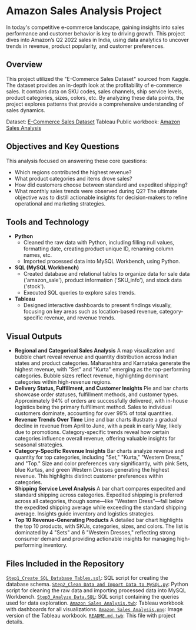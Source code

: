 # Amazon Sales Analysis Project
In today's competitive e-commerce landscape, gaining insights into sales performance and customer behavior is key to driving growth. This project dives into Amazon’s Q2 2022 sales in India, using data analytics to uncover trends in revenue, product popularity, and customer preferences.

## Overview
This project utilized the "E-Commerce Sales Dataset" sourced from Kaggle. The dataset provides an in-depth look at the profitability of e-commerce sales. It contains data on SKU codes, sales channels, ship service levels, product categories, sizes, colors, etc. By analyzing these data points, the project explores patterns that provide a comprehensive understanding of sales dynamics.

Dataset: [E-Commerce Sales Dataset](https://www.kaggle.com/datasets/thedevastator/unlock-profits-with-e-commerce-sales-data/data)
Tableau Public workbook: [Amazon Sales Analysis](https://public.tableau.com/app/profile/qingya.yu/viz/AmazonSalesAnalysis_17375797226230/AmazonSalesAnalysis?publish=yes)

## Objectives and Key Questions
This analysis focused on answering these core questions:
  * Which regions contributed the highest revenue?
  * What product categories and items drove sales?
  * How did customers choose between standard and expedited shipping?
  * What monthly sales trends were observed during Q2?
The ultimate objective was to distill actionable insights for decision-makers to refine operational and marketing strategies.

## Tools and Technology
  * **Python**
    + Cleaned the raw data with Python, including filling null values, formatting date, creating product unique ID, renaming column names, etc.
    + Imported processed data into MySQL Workbench, using Python.
  * **SQL (MySQL Workbench)**
    + Created database and relational tables to organize data for sale data ('amazon_sale'), product information ('SKU_info'), and stock data ('stock').
    + Executed SQL queries to explore sales trends.
  * **Tableau**
    + Designed interactive dashboards to present findings visually, focusing on key areas such as location-based revenue, category-specific revenue, and revenue trends.

## Visual Outputs
  * **Regional and Categorical Sales Analysis**
    A map visualization and bubble chart reveal revenue and quantity distribution across Indian states and product categories. Maharashtra and Karnataka generate the highest revenue, with "Set" and "Kurta" emerging as the top-performing categories. Bubble sizes reflect revenue, highlighting dominant categories within high-revenue regions.
  * **Delivery Status, Fulfillment, and Customer Insights**
    Pie and bar charts showcase order statuses, fulfillment methods, and customer types. Approximately 94% of orders are successfully delivered, with in-house logistics being the primary fulfillment method. Sales to individual customers dominate, accounting for over 99% of total quantities.
  * **Revenue Trends Over Time**
    Line and bar charts illustrate a gradual decline in revenue from April to June, with a peak in early May, likely due to promotions. Category-specific trends reveal how certain categories influence overall revenue, offering valuable insights for seasonal strategies.
  * **Category-Specific Revenue Insights**
    Bar charts analyze revenue and quantity for top categories, including "Set," "Kurta," "Western Dress," and "Top." Size and color preferences vary significantly, with pink Sets, blue Kurtas, and green Western Dresses generating the highest revenue. This highlights distinct customer preferences within categories.
  * **Shipping Service Level Analysis**
    A bar chart compares expedited and standard shipping across categories. Expedited shipping is preferred across all categories, though some—like "Western Dress"—fall below the expedited shipping average while exceeding the standard shipping average. Insights guide inventory and logistics strategies.
  * **Top 10 Revenue-Generating Products**
    A detailed bar chart highlights the top 10 products, with SKUs, categories, sizes, and colors. The list is dominated by 4 "Sets" and 6 "Western Dresses," reflecting strong consumer demand and providing actionable insights for managing high-performing inventory.

## Files Included in the Repository
[`Step1_Create SQL Database Tables.sql`](https://github.com/qingyayu/SQL_Tableau_Project/blob/main/Amazon%20Sales%20Analysis/Step1_Create%20SQL%20Database%20Tables.sql): SQL script for creating the database schema.
[`Step2_Clean Data and Import Data to MySQL.py`](https://github.com/qingyayu/SQL_Tableau_Project/blob/main/Amazon%20Sales%20Analysis/Step2_Clean%20Data%20and%20Import%20Data%20to%20MySQL.py): Python script for cleaning the raw data and importing processed data into MySQL Workbench.
[`Step3_Analyze Data.SQL`](https://github.com/qingyayu/SQL_Tableau_Project/blob/main/Amazon%20Sales%20Analysis/Step3_Analyze%20Data.SQL): SQL script containing the queries used for data exploration.
[`Amazon Sales Analysis.twb`](https://github.com/qingyayu/SQL_Tableau_Project/blob/main/Amazon%20Sales%20Analysis/Amazon%20Sales%20Analysis.twb): Tableau workbook with dashboards for all visualizations.
[`Amazon Sales Analysis.png`](https://github.com/qingyayu/SQL_Tableau_Project/blob/main/Amazon%20Sales%20Analysis/Amazon%20Sales%20Analysis.png): Image version of the Tableau workbook.
[`README.md.twb`](https://github.com/qingyayu/SQL_Tableau_Project/blob/main/Amazon%20Sales%20Analysis/README.md): This file with project details.
